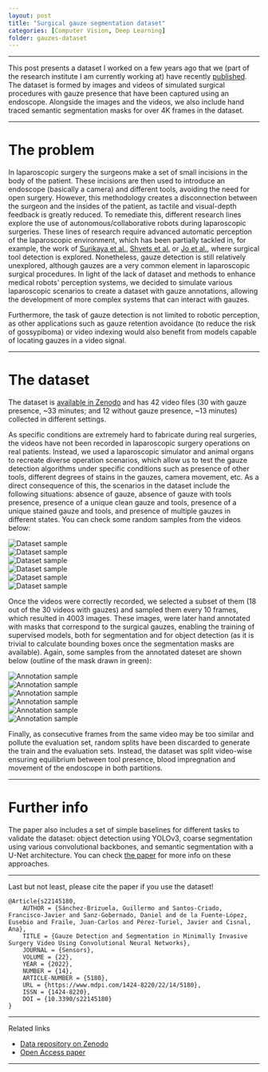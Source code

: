 ```yaml
---
layout: post
title: "Surgical gauze segmentation dataset"
categories: [Computer Vision, Deep Learning]
folder: gauzes-dataset
---
```

***

This post presents a dataset I worked on a few years ago that we (part of the research institute I am currently working at) have recently [published](https://www.mdpi.com/1424-8220/22/14/5180). The dataset is formed by images and videos of simulated surgical procedures with gauze presence that have been captured using an endoscope. Alongside the images and the videos, we also include hand traced semantic segmentation masks for over 4K frames in the dataset.

***

# The problem

In laparoscopic surgery the surgeons make a set of small incisions in the body of the patient. These incisions are then used to introduce an endoscope (basically a camera) and different tools, avoiding the need for open surgery. However, this methodology creates a disconnection between the surgeon and the insides of the patient, as tactile and visual-depth feedback is greatly reduced. To remediate this, different research lines explore the use of autonomous/collaborative robots during laparoscopic surgeries. These lines of research require advanced automatic perception of the laparoscopic environment, which has been partially tackled in, for example, the work of [Surikaya et al.](https://ieeexplore.ieee.org/document/7847313), [Shvets et al.](https://ieeexplore.ieee.org/document/8614125) or [Jo et al.](https://www.mdpi.com/2076-3417/9/14/2865), where surgical tool detection is explored. Nonetheless, gauze detection is still relatively unexplored, although gauzes are a very common element in laparoscopic surgical procedures. In light of the lack of dataset and methods to enhance medical robots' perception systems, we decided to simulate various laparoscopic scenarios to create a dataset with gauze annotations, allowing the development of more complex systems that can interact with gauzes.

Furthermore, the task of gauze detection is not limited to robotic perception, as other applications such as gauze retention avoidance (to reduce the risk of gossypiboma) or video indexing would also benefit from models capable of locating gauzes in a video signal.

***

# The dataset

The dataset is [available in Zenodo](https://zenodo.org/record/6637871) and has 42 video files (30 with gauze presence, ~33 minutes; and 12 without gauze presence, ~13 minutes) collected in different settings. 

As specific conditions are extremely hard to fabricate during real surgeries, the videos have not been recorded in laparoscopic surgery operations on real patients. Instead, we used a laparoscopic simulator and animal organs to recreate diverse operation scenarios, which allow us to test the gauze detection algorithms under specific conditions such as presence of other tools, different degrees of stains in the gauzes, camera movement, etc. As a direct consequence of this, the scenarios in the dataset include the following situations: absence of gauze, absence of gauze with tools presence, presence of a unique clean gauze and tools, presence of a unique stained gauze and tools, and presence of multiple gauzes in different states. You can check some random samples from the videos below:

<div class="container">
  <div class="row">
    <div class="col"><img src="./../images/gauzes-dataset/input/VID0002-000020.png" alt="Dataset sample"/></div>
    <div class="col"><img src="./../images/gauzes-dataset/input/VID0002-000470.png" alt="Dataset sample"/></div>
    <div class="col"><img src="./../images/gauzes-dataset/input/VID0006-000080.png" alt="Dataset sample"/></div>
  </div>
  <div class="row">
    <div class="col"><img src="./../images/gauzes-dataset/input/VID0007-000310.png" alt="Dataset sample"/></div>
    <div class="col"><img src="./../images/gauzes-dataset/input/VID0017-000590.png" alt="Dataset sample"/></div>
    <div class="col"><img src="./../images/gauzes-dataset/input/VID0022-001550.png" alt="Dataset sample"/></div>
  </div>
</div>

Once the videos were correctly recorded, we selected a subset of them (18 out of the 30 videos with gauzes) and sampled them every 10 frames, which resulted in 4003 images. These images, were later hand annotated with masks that correspond to the surgical gauzes, enabling the training of supervised models, both for segmentation and for object detection (as it is trivial to calculate bounding boxes once the segmentation masks are available). Again, some samples from the annotated dateset are shown below (outline of the mask drawn in green):

<div class="container">
  <div class="row">
    <div class="col"><img src="./../images/gauzes-dataset/annot/VID0004-000040.png" alt="Annotation sample"/></div>
    <div class="col"><img src="./../images/gauzes-dataset/annot/VID0016-000980.png" alt="Annotation sample"/></div>
    <div class="col"><img src="./../images/gauzes-dataset/annot/VID0021-000090.png" alt="Annotation sample"/></div>
  </div>
  <div class="row">
    <div class="col"><img src="./../images/gauzes-dataset/annot/VID0021-000870.png" alt="Annotation sample"/></div>
    <div class="col"><img src="./../images/gauzes-dataset/annot/VID0024-000300.png" alt="Annotation sample"/></div>
    <div class="col"><img src="./../images/gauzes-dataset/annot/VID0004-000980.png" alt="Annotation sample"/></div>
  </div>
</div>

Finally, as consecutive frames from the same video may be too similar and pollute the evaluation set, random splits have been discarded to generate the train and the evaluation sets. Instead, the dataset was split video-wise ensuring equilibrium between tool presence, blood impregnation and movement of the endoscope in both partitions.

***

# Further info

The paper also includes a set of simple baselines for different tasks to validate the dataset: object detection using YOLOv3, coarse segmentation using various convolutional backbones, and semantic segmentation with a U-Net architecture. You can check [the paper](https://www.mdpi.com/1424-8220/22/14/5180) for more info on these approaches.

***

Last but not least, please cite the paper if you use the dataset!

```
@Article{s22145180,
	AUTHOR = {Sánchez-Brizuela, Guillermo and Santos-Criado, Francisco-Javier and Sanz-Gobernado, Daniel and de la Fuente-López, Eusebio and Fraile, Juan-Carlos and Pérez-Turiel, Javier and Cisnal, Ana},
	TITLE = {Gauze Detection and Segmentation in Minimally Invasive Surgery Video Using Convolutional Neural Networks},
	JOURNAL = {Sensors},
	VOLUME = {22},
	YEAR = {2022},
	NUMBER = {14},
	ARTICLE-NUMBER = {5180},
	URL = {https://www.mdpi.com/1424-8220/22/14/5180},
	ISSN = {1424-8220},
	DOI = {10.3390/s22145180}
}
```

***

Related links
+ [Data repository on Zenodo](https://zenodo.org/record/6637871)
+ [Open Access paper](https://www.mdpi.com/1424-8220/22/14/5180)

***